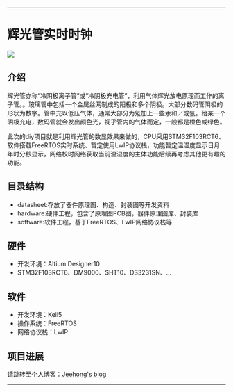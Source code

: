 
----------
# **辉光管实时时钟** #
![](http://i.imgur.com/V4aXghC.jpg)
## 介绍 ##
 <p>辉光管亦称“冷阴极离子管”或“冷阴极充电管”，利用气体辉光放电原理而工作的离子管。。玻璃管中包括一个金属丝网制成的阳极和多个阴极。大部分数码管阴极的形状为数字。管中充以低压气体，通常大部分为氖加上一些汞和／或氩。给某一个阴极充电，数码管就会发出颜色光，视乎管内的气体而定，一般都是橙色或绿色。</p>
 <p>此次的diy项目就是利用辉光管的数显效果来做的，CPU采用STM32F103RCT6、软件搭载FreeRTOS实时系统、暂定使用LwIP协议栈，功能暂定温湿度显示日月年时分秒显示，网络校时网络获取当前温湿度的主体功能后续再考虑其他更有趣的功能。</p>

## 目录结构 ##
- datasheet:存放了器件原理图、构造、封装图等开发资料
- hardware:硬件工程，包含了原理图PCB图，器件原理图库、封装库
- software:软件工程，基于FreeRTOS、LwIP网络协议栈等

## 硬件 ##
- 开发环境：Altium Designer10
- STM32F103RCT6、DM9000、SHT10、DS3231SN、...

## 软件 ##
- 开发环境：Keil5
- 操作系统：FreeRTOS
- 网络协议栈：LwIP

## 项目进展 ##
请跳转至个人博客：[Jeehong's blog](https://jeehong.github.io/blog/2016/04/project-glow-tube-clock.html)



----------